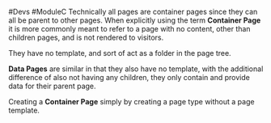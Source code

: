 #Devs #ModuleC 
Technically all pages are container pages since they can all be parent to other pages. When explicitly using the term **Container Page** it is more commonly meant to refer to a page with no content, other than children pages, and is not rendered to visitors.

They have no template, and sort of act as a folder in the page tree.

**Data Pages** are similar in that they also have no template, with the additional difference of also not having any children, they only contain and provide data for their parent page.

Creating a **Container Page** simply by creating a page type without a page template.
